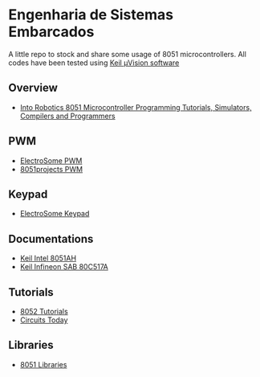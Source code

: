 # Engenharia de Sistemas Embarcados

A little repo to stock and share some usage of 8051 microcontrollers.
All codes have been tested using [Keil µVision software](http://www.keil.com/c51/)

## Overview
* [Into Robotics 8051 Microcontroller Programming Tutorials, Simulators, Compilers and Programmers](http://www.intorobotics.com/8051-microcontroller-programming-tutorials-simulators-compilers-and-programmers/)

## PWM
* [ElectroSome PWM](https://electrosome.com/pwm-pic-microcontroller-hi-tech-c/)
* [8051projects PWM](http://www.8051projects.net/wiki/Pulse_Width_Modulation)

## Keypad
* [ElectroSome Keypad](https://electrosome.com/interfacing-keypad-8051-microcontroller-keil-c/)

## Documentations
* [Keil Intel 8051AH](http://www.keil.com/dd/chip/2999.htm)
* [Keil Infineon SAB 80C517A](http://www.keil.com/dd/chip/2969.htm)

## Tutorials
* [8052 Tutorials](http://www.8052.com/tut8051)
* [Circuits Today](http://www.circuitstoday.com/category/arduino)

## Libraries
* [8051 Libraries](http://www.8051projects.net/download-c5-8051-libraries.html)
